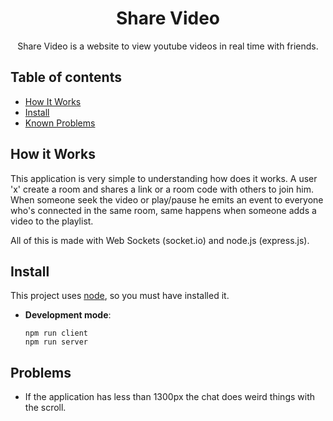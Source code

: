 <h1 align="center">Share Video</h1>
<p align="center">
    Share Video is a website to view youtube videos in real time with friends. 
</p>

## Table of contents
- [How It Works](#howitworks)
- [Install](#install)
- [Known Problems](#problems)

## How it Works
This application is very simple to understanding how does it works. A user 'x' create a room and shares a link or a room code with others to join him. When someone seek the video or play/pause he emits an event to everyone who's connected in the same room, same happens when someone adds a video to the playlist.

All of this is made with Web Sockets (socket.io) and node.js (express.js).

## Install
This project uses [node](http://nodejs-org), so you must have installed it.

- <strong>Development mode</strong>: 
    ```
    npm run client
    npm run server
    ```

## Problems
- If the application has less than 1300px the chat does weird things with the scroll. 

